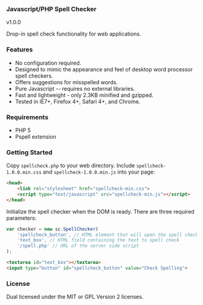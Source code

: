 ### Javascript/PHP Spell Checker ###
v1.0.0

Drop-in spell check functionality for web applications.

### Features ###
* No configuration required.
* Designed to mimic the appearance and feel of desktop word processor spell checkers.
* Offers suggestions for misspelled words.
* Pure Javascript -- requires no external libraries.
* Fast and lightweight - only 2.3KB minified and gzipped.
* Tested in IE7+, Firefox 4+, Safari 4+, and Chrome.

### Requirements ###
* PHP 5
* Pspell extension

### Getting Started ###
Copy `spellcheck.php` to your web directory. Include `spellcheck-1.0.0.min.css` and `spellcheck-1.0.0.min.js` into your page:

```html
<head>
	<link rel="stylesheet" href="spellcheck-min.css">
	<script type="text/javascript" src="spellcheck-min.js"></script>
</head>
```

Initialize the spell checker when the DOM is ready. There are three required parameters:


```javascript
var checker = new sc.SpellChecker(
	'spellcheck_button', // HTML element that will open the spell checker when clicked
	'text_box', // HTML field containing the text to spell check
	'/spell.php' // URL of the server side script 
);
```

```html
<textarea id="text_box"></textarea>
<input type="button" id="spellcheck_button" value="Check Spelling">
```

### License ###
Dual licensed under the MIT or GPL Version 2 licenses.